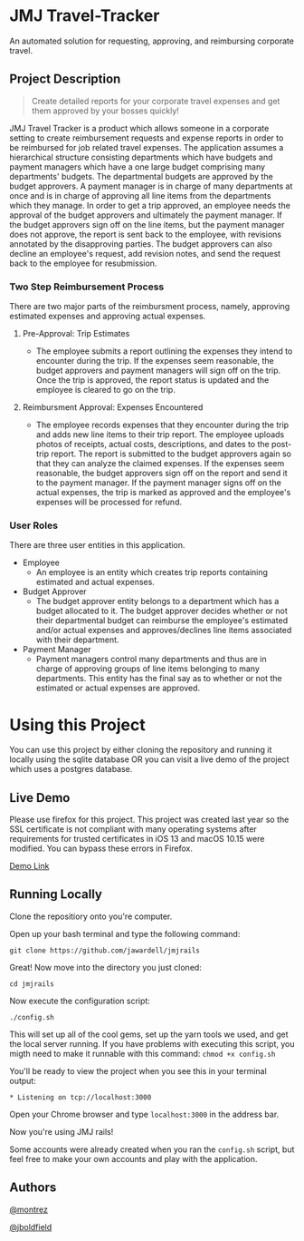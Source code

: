 # JMJ Travel-Tracker

An automated solution for requesting, approving, and reimbursing corporate travel.


## Project Description 
> Create detailed reports for your corporate travel expenses and get them approved by your bosses quickly!

JMJ Travel Tracker is a product which allows someone in a corporate setting to create reimbursement requests and expense reports in order to be reimbursed for job related travel expenses. The application assumes a hierarchical structure consisting departments which have budgets and payment managers which have a one large budget comprising many departments' budgets. The departmental budgets are approved by the budget approvers. A payment manager is in charge of many departments at once and is in charge of approving all line items from the departments which they manage. In order to get a trip approved, an employee needs the approval of the budget approvers and ultimately the payment manager. If the budget approvers sign off on the line items, but the payment manager does not approve, the report is sent back to the employee, with  revisions annotated by the disapproving parties. The budget approvers can also decline an employee's request, add revision notes, and send the request back to the employee for resubmission.


### Two Step Reimbursement Process 
There are two major parts of the reimbursment process, namely, approving estimated expenses and approving actual expenses.

1. Pre-Approval: Trip Estimates
	- The employee submits a report outlining the expenses they intend to encounter during the trip. If the expenses seem reasonable, the budget approvers and payment managers will sign off on the trip. Once the trip is approved, the report status is updated and the employee is cleared to go on the trip.

	
2. Reimbursment Approval: Expenses Encountered
	- The employee records expenses that they encounter during the trip and adds new line items to their trip report. The employee uploads photos of receipts, actual costs, descriptions, and dates to the post-trip report. The report is submitted to the budget approvers again so that they can analyze the claimed expenses. If the expenses seem reasonable, the budget approvers sign off on the report and send it to the payment manager. If the payment manager signs off on the actual expenses, the trip is marked as approved and the employee's expenses will be processed for refund. 

	
	
### User Roles
There are three user entities in this application. 

* Employee
	- An employee is an entity which creates trip reports containing estimated and actual expenses.
* Budget Approver
	- The budget approver entity belongs to a department which has a budget allocated to it. The budget approver decides whether or not their departmental budget can reimburse the employee's estimated and/or actual expenses and approves/declines line items associated with their department.
* Payment Manager
	- Payment managers control many departments and thus are in charge of approving groups of line items belonging to many departments. This entity has the final say as to whether or not the estimated or actual expenses are approved. 

	
# Using this Project

You can use this project by either cloning the repository and running it locally using the sqlite database OR you can visit a live demo of the project which uses a postgres database.

## Live Demo
Please use firefox for this project. This project was created last year so the SSL certificate is not compliant with many operating systems after requirements for trusted certificates in iOS 13 and macOS 10.15 were modified. You can bypass these errors in Firefox. 

<a href="https://cox-oldfield-wardell.herokuapp.com">Demo Link</a>

## Running Locally
Clone the repositiory onto you're computer. 

Open up your bash terminal and type the following command: 

`git clone https://github.com/jawardell/jmjrails`

Great! Now move into the directory you just cloned: 

`cd jmjrails`

Now execute the configuration script: 

`./config.sh`

This will set up all of the cool gems, set up the yarn tools we used, and get the local server running. If you have problems with executing this script, you migth need to make it runnable with this command: `chmod +x config.sh`

You'll be ready to view the project when you see this in your terminal output: 

```* Listening on tcp://localhost:3000```

Open your Chrome browser and type `localhost:3000` in the address bar. 

Now you're using JMJ rails! 

Some accounts were already created when you ran the `config.sh` script, but feel free to make your own accounts and play with the application.


## Authors
<a href="https://github.com/montrez">@montrez</a>

<a href="https://github.com/jboldfield">@jboldfield</a>
